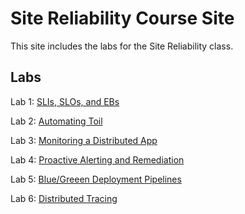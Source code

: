 # Site Reliability Course Site

This site includes the labs for the Site Reliability class.

## Labs
Lab 1: [SLIs, SLOs, and EBs](labs/lab1/)   

Lab 2: [Automating Toil](labs/lab2)   

Lab 3: [Monitoring a Distributed App](labs/lab3/)  

Lab 4: [Proactive Alerting and Remediation](labs/lab4)   

Lab 5: [Blue/Greeen Deployment Pipelines](labs/lab5/)

Lab 6: [Distributed Tracing](labs/lab6/)

